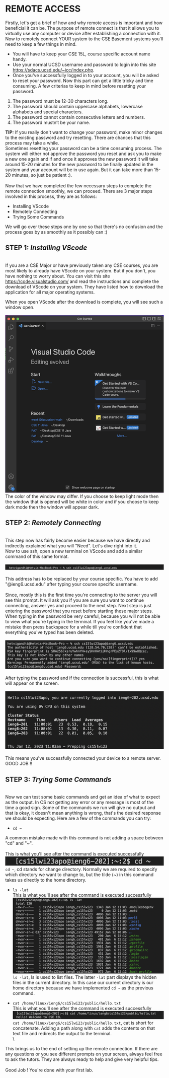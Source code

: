 # **REMOTE ACCESS**

Firstly, let's get a brief of how and why remote access is important and how beneficial it can be. The purpose of remote connect is that it allows you 
to virtually use any computer or device after establishing a connection with it.\
Now to remotely connect YOUR system to the CSE Basement systems you'll need to keep a few things in mind.
- You will have to keep your CSE 15L, course specific account name handy.
- Use your normal UCSD username and password to login into this site <https://sdacs.ucsd.edu/~icc/index.php>.
- Once you've successfully logged in to your account, you will be asked to reset your password. Now this part can get a little tricky and time consuming.
A few criterias to keep in mind before resetting your password.
1) The password must be 12-30 characters long.
2) The password should contain uppercase alphabets, lowercase alphabets and special characters.
3) The password cannot contain consecutive letters and numbers.
4) The password mustn’t be your name.


**TIP:** If you really don't want to change your password, make minor changes to the existing password and try resetting. There are chances that this process may take a while.\
Sometimes resetting your password can be a time consuming process. The system will either not approve the password you reset and ask you to make a
new one again and if and once it approves the new password it will take around 15-20 minutes for the new password to be finally updated in the system 
and your account will be in use again. But it can take more than 15-20 minutes, so just be patient :).\
\
Now that we have completed the few necessary steps to complete the remote connection smoothly, we can proceed. 
There are 3 major steps involved in this process, they are as follows:
- Installing VScode
- Remotely Connecting 
- Trying Some Commands


We will go over these steps one by one so that there's no confusion and the process goes by as smoothly as it possibly can :)


## **STEP 1:** *Installing VScode* 
\
If you are a CSE Major or have previously taken any CSE courses, you are most likely to already have VScode on your system. But if you don't, you have 
nothing to worry about. You can visit this site <https://code.visualstudio.com/> and read the instructions and complete the download of VScode on
your system. They have listed how to download the application for all major operating systems.


When you open VScode after the download is complete, you will see such a window open.\
\
![](https://github.com/hetvi1511/cse15l-lab-reports/blob/main/VScode.png)
\
The color of the window may differ. If you choose to keep light mode then the window that is opened will be white in color and if you choose to keep dark mode
then the window will appear dark.


## **STEP 2:** *Remotely Connecting*
\
This step now has fairly become easier because we have directly and indirectly explained what you will "Need". Let's dive right into it.\
Now to use ssh, open a new terminal on VScode and add a similar command of this same format.\
\
![](https://github.com/hetvi1511/cse15l-lab-reports/blob/main/ssh.png)\
\
This address has to be replaced by your course specific. You have to add "@ieng6.ucsd.edu" after typing your course specific username.\
\
Since, mostly this is the first time you're connecting to the server you will see this prompt. It will ask you if you are sure you want to
continue connecting, answer yes and proceed to the next step. Next step is just entering the password that you reset before starting these major steps. 
When typing in the password be very careful, because you will not be able to view what you're typing in the terminal. If you feel like you've 
made a mistake then press backspace for a while till you're confident that everything you've typed has been deleted.\
\
![](https://github.com/hetvi1511/cse15l-lab-reports/blob/main/password.png)\
\
After typing the password and if the connection is successful, this is what will appear on the screen.\
\
![](https://github.com/hetvi1511/cse15l-lab-reports/blob/main/connection_success.png)\
\
This means you've successfully connected your device to a remote server. GOOD JOB !!


## **STEP 3:** *Trying Some Commands*
\
Now we can test some basic commands and get an idea of what to expect as the output. In CS not getting any error or any message is most of the time a
good sign. Some of the commands we run will give no output and that is okay, it doesn't mean anything is wrong, that's the desired response we should
be expecting. Here are a few of the commands you can try:
- `cd ~`


A common mistake made with this command is not adding a space between "cd" and "~".\
\
This is what you'll see after the command is executed successfully\
![](https://github.com/hetvi1511/cse15l-lab-reports/blob/main/cd%20~.png)\
`cd ~`, cd stands for change directory. Normally we are required to specify which directory we want to change to, but the tilde (~) in this command takes us directly to the home directory.


- `ls -lat` \
This is what you'll see after the command is executed successfully \
![](https://github.com/hetvi1511/cse15l-lab-reports/blob/main/ls%20-lat.png)\
`ls -lat`, ls is used to list files. The latter `-lat` part displays the hidden files in the current directory. In this case our current directory is our home directory because we have implemented `cd ~` as the previous command.


- `cat /home/linux/ieng6/cs15lwi23/public/hello.txt` \
This is what you'll see after the command is executed successfully \
![](https://github.com/hetvi1511/cse15l-lab-reports/blob/main/cat.png)\
`cat /home/linux/ieng6/cs15lwi23/public/hello.txt`, cat is short for concatenate. Adding a path along with `cat` adds the contents on that text file and redirects the output to the terminal.\
\


This brings us to the end of setting up the remote connection. If there are any questions or you see different prompts on your screen, always feel free 
to ask the tutors. They are always ready to help and give very helpful tips.\
\
Good Job ! You're done with your first lab.
